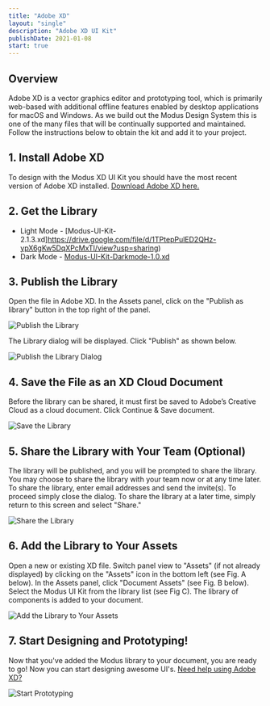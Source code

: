 ```yaml
---
title: "Adobe XD"
layout: "single"
description: "Adobe XD UI Kit"
publishDate: 2021-01-08
start: true
---
```


## Overview

Adobe XD is a vector graphics editor and prototyping tool, which is primarily web-based with additional offline features enabled by desktop applications for macOS and Windows. As we build out the Modus Design System this is one of the many files that will be continually supported and maintained. Follow the instructions below to obtain the kit and add it to your project.

## 1. Install Adobe XD

To design with the Modus XD UI Kit you should have the most recent version of Adobe XD installed. [Download Adobe XD here.](https://www.adobe.com/products/xd.html)

## 2. Get the Library

- Light Mode - [Modus-UI-Kit-2.1.3.xd]https://drive.google.com/file/d/1TPtepPulED2QHz-ypX6gKw5DqXPcMxTI/view?usp=sharing)
- Dark Mode - [Modus-UI-Kit-Darkmode-1.0.xd](https://drive.google.com/file/d/1LfcddB8vZFd-wOA-Kzi4YYezyCGMHnIN/view?usp=sharing)

## 3. Publish the Library

Open the file in Adobe XD. In the Assets panel, click on the "Publish as library" button in the top right of the panel.

![Publish the Library](/img/guide/xd/publish_library.png)

The Library dialog will be displayed. Click "Publish" as shown below.

![Publish the Library Dialog](/img/guide/xd/publish_library_dialog.png)

## 4. Save the File as an XD Cloud Document

Before the library can be shared, it must first be saved to Adobe’s Creative Cloud as a cloud document. Click Continue & Save document.

![Save the Library](/img/guide/xd/save_as_xd_cloud.png)

## 5. Share the Library with Your Team (Optional)

The library will be published, and you will be prompted to share the library. You may choose to share the library with your team now or at any time later. To share the library, enter email addresses and send the invite(s). To proceed simply close the dialog. To share the library at a later time, simply return to this screen and select "Share."

![Share the Library](/img/guide/xd/share_library.png)

## 6. Add the Library to Your Assets

Open a new or existing XD file. Switch panel view to "Assets" (if not already displayed) by clicking on the "Assets" icon in the bottom left (see Fig. A below). In the Assets panel, click "Document Assets" (see Fig. B below). Select the Modus UI Kit from the library list (see Fig C). The library of components is added to your document.

![Add the Library to Your Assets](/img/guide/xd/add_library_to_assets.png)

## 7. Start Designing and Prototyping!

Now that you've added the Modus library to your document, you are ready to go! Now you can start designing awesome UI's. [Need help using Adobe XD?](https://helpx.adobe.com/support/xd.html?promoid=3SH1B97W&mv=other)

![Start Prototyping](/img/guide/xd/start_prototyping.png)
